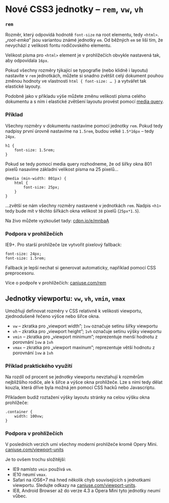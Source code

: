 Nové CSS3 jednotky – `rem`, `vw`, `vh`
============
    

### `rem`

Rozměr, který odpovídá hodnotě `font-size` na root elementu, tedy `<html>`. „*root-emka*” jsou variantou známé jednotky `em`. Od běžných `em` se liší tím, že nevychází z velikosti fontu rodičovského elementu.

Velikost písma pro `<html>` element je v prohlížečích obvykle nastavená tak, aby odpovídala `16px`. 

Pokud všechny rozměry týkající se typografie (nebo klidně i layoutu) nastavíte v `rem` jednotkách, můžete si snadno zvětšit celý dokument pouhou změnou hodnoty ve vlastnosti `html { font-size: … }` a vytvářet tak elastické layouty. 

Podobně jako v příkladu výše můžete změnu velikosti písma celého dokumentu a s ním i elastické zvětšení layoutu provést pomocí [media query](css3-media-queries.md).

### Příklad

Všechny rozměry v dokumentu nastavíme pomocí jednotky `rem`. Pokud tedy nadpisy první úrovně nastavíme na `1.5rem`, budou velké `1.5*16px` – tedy `24px`.

	h1 {
		font-size: 1.5rem;
	}

Pokud se tedy pomocí media query rozhodneme, že od šířky okna 801 pixelů nasavíme základní velikost písma na 25 pixelů…
	
	@media (min-width: 801px) {
		html {
			font-size: 25px;
		}
	}

…zvětší se nám všechny rozměry nastavené v jednotkách `rem`. Nadpis `<h1>` tedy bude mít v těchto šířkách okna velikost `38` pixelů (`25px*1.5`).

Na živo můžete vyzkoušet tady: [cdpn.io/e/mnbaA](http://cdpn.io/e/mnbaA)

### Podpora v prohlížečích

IE9+. Pro starší prohlížeče lze vytvořit pixelový fallback:

	font-size: 24px;
	font-size: 1.5rem;

Fallback je lepší nechat si generovat automaticky, například pomocí CSS preprocesoru. 

Více o podpoře v prohlížečích: [caniuse.com/rem](http://caniuse.com/rem)


## Jednotky viewportu: `vw`, `vh`, `vmin`, `vmax`

Umožňují definovat rozměry v CSS relativně k velikosti viewportu, zjednodušeně řečeno výšce nebo šířce okna.

* `vw` – zkratka pro „viewport width”; `1vw` označuje setinu šířky viewportu
* `vh` – zkratka pro „viewport height”; `1vh` označuje setinu výšky viewportu
* `vmin` – zkratka pro „viewport minimum”; reprezentuje menší hodnotu z porovnání `1vw` a `1vh`
* `vmax` – zkratka pro „viewport maxinum”; reprezentuje větší hodnotu z porovnání `1vw` a `1vh`

### Příklad praktického využití

Na rozdíl od procent se jednotky viewportu nevztahují k rozměrům nejbližšího rodiče, ale k šířce a výšce okna prohlížeče. Lze s nimi tedy dělat kouzla, která dříve byla možná jen pomocí CSS hacků nebo Javascriptu.

Příkladem budiž roztažení výšky layoutu stránky na celou výšku okna prohlížeče:

	.container {
		width: 100vw;
	}
	
### Podpora v prohlížečích

V posledních verzích umí všechny moderní prohlížeče kromě Opery Mini. [caniuse.com/viewport-units](http://caniuse.com/viewport-units)

Je to ovšem trochu složitější:

* IE9 namísto `vmin` používá `vm`.
* IE10 neumí `vmax`.
* Safari na iOS6+7 má hned několik chyb souvisejících s jednotkami viewportu.  Sledujte odkazy na [caniuse.com/viewport-units](http://caniuse.com/viewport-units).
* IE8, Android Browser až do verze 4.3 a Opera Mini tyto jednotky neumí vůbec.





